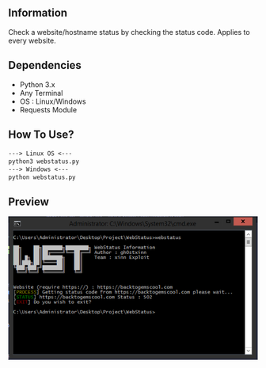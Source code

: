 ## Information
Check a website/hostname status by checking the status code. 
Applies to every website.

## Dependencies 
- Python 3.x
- Any Terminal
- OS : Linux/Windows
- Requests Module

## How To Use? 
```
---> Linux OS <---
python3 webstatus.py 
---> Windows <--- 
python webstatus.py
```

## Preview 
![](https://github.com/ghostxinn/webstatus/blob/main/wst.PNG)
